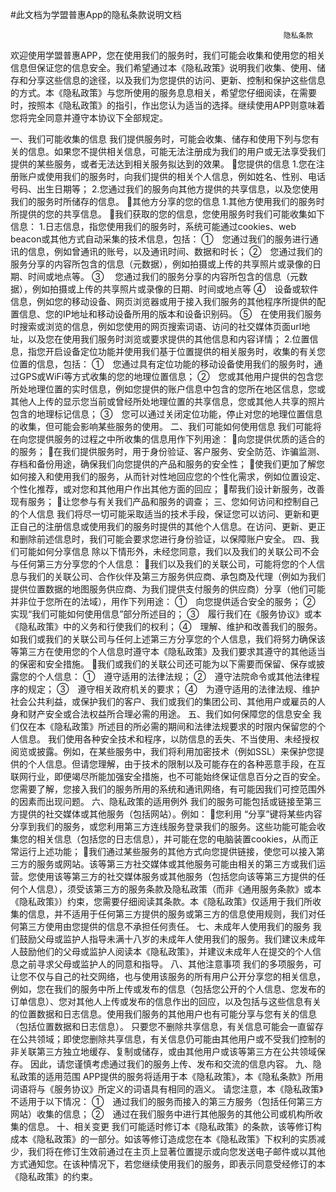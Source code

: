 #此文档为学盟普惠App的隐私条款说明文档

                                                                 隐私条款
欢迎使用学盟普惠APP，您在使用我们的服务时，我们可能会收集和使用您的相关信息但保证您的信息安全。我们希望通过本《隐私政策》说明我们收集、使用、储存和分享这些信息的途径，以及我们为您提供的访问、更新、控制和保护这些信息的方式。本《隐私政策》与您所使用的服务息息相关，希望您仔细阅读，在需要时，按照本《隐私政策》的指引，作出您认为适当的选择。继续使用APP则意味着您将完全同意并遵守本协议下全部规定。

一、我们可能收集的信息
我们提供服务时，可能会收集、储存和使用下列与您有关的信息。如果您不提供相关信息，可能无法注册成为我们的用户或无法享受我们提供的某些服务，或者无法达到相关服务拟达到的效果。
您提供的信息
1.您在注册账户或使用我们的服务时，向我们提供的相关个人信息，例如姓名、性别、电话号码、出生日期等；
2.您通过我们的服务向其他方提供的共享信息，以及您使用我们的服务时所储存的信息。
其他方分享的您的信息
1.其他方使用我们的服务时所提供的您的共享信息。
我们获取的您的信息，您使用服务时我们可能收集如下信息：
1.日志信息，指您使用我们的服务时，系统可能通过cookies、web beacon或其他方式自动采集的技术信息，包括：
①　您通过我们的服务进行通讯的信息，例如曾通讯的账号，以及通讯时间、数据和时长；
②　您通过我们的服务分享的内容所包含的信息（元数据），例如拍摄或上传的共享照片或录像的日期、时间或地点等。
③　 您通过我们的服务分享的内容所包含的信息（元数据），例如拍摄或上传的共享照片或录像的日期、时间或地点等
④　设备或软件信息，例如您的移动设备、网页浏览器或用于接入我们服务的其他程序所提供的配置信息、您的IP地址和移动设备所用的版本和设备识别码。
⑤　在使用我们服务时搜索或浏览的信息，例如您使用的网页搜索词语、访问的社交媒体页面url地址，以及您在使用我们服务时浏览或要求提供的其他信息和内容详情；
2.位置信息，指您开启设备定位功能并使用我们基于位置提供的相关服务时，收集的有关您位置的信息，包括：
①　您通过具有定位功能的移动设备使用我们的服务时，通过GPS或WiFi等方式收集的您的地理位置信息；
②　您或其他用户提供的包含您所处地理位置的实时信息，例如您提供的账户信息中包含的您所在地区信息，您或其他人上传的显示您当前或曾经所处地理位置的共享信息，您或其他人共享的照片包含的地理标记信息；
③　您可以通过关闭定位功能，停止对您的地理位置信息的收集，但可能会影响某些服务的使用。
二、我们可能如何使用信息
我们可能将在向您提供服务的过程之中所收集的信息用作下列用途：
向您提供优质的适合的的服务；
在我们提供服务时，用于身份验证、客户服务、安全防范、诈骗监测、存档和备份用途，确保我们向您提供的产品和服务的安全性；
使我们更加了解您如何接入和使用我们的服务，从而针对性地回应您的个性化需求，例如位置设定、个性化推荐，或对您和其他用户作出其他方面的回应；
帮我们设计新服务，改善现有服务；
让您参与有关我们产品和服务的调查；
三、您如何访问和控制自己的个人信息
我们将尽一切可能采取适当的技术手段，保证您可以访问、更新和更正自己的注册信息或使用我们的服务时提供的其他个人信息。在访问、更新、更正和删除前述信息时，我们可能会要求您进行身份验证，以保障账户安全。
四、我们可能如何分享信息
除以下情形外，未经您同意，我们以及我们的关联公司不会与任何第三方分享您的个人信息：
我们以及我们的关联公司，可能将您的个人信息与我们的关联公司、合作伙伴及第三方服务供应商、承包商及代理（例如为我们提供位置数据的地图服务供应商、为我们提供支付服务的供应商）分享（他们可能并非位于您所在的法域），用作下列用途：
①　向您提供适合安全的服务；
②　实现“我们可能如何使用信息”部分所述目的；
③　履行我们在《服务协议》或本《隐私政策》中的义务和行使我们的权利；
④　理解、维护和改善我们的服务。
如我们或我们的关联公司与任何上述第三方分享您的个人信息，我们将努力确保该等第三方在使用您的个人信息时遵守本《隐私政策》及我们要求其遵守的其他适当的保密和安全措施。
我们或我们的关联公司还可能为以下需要而保留、保存或披露您的个人信息：
①　遵守适用的法律法规；
②　遵守法院命令或其他法律程序的规定；
③　遵守相关政府机关的要求；
④　为遵守适用的法律法规、维护社会公共利益，或保护我们的客户、我们或我们的集团公司、其他用户或雇员的人身和财产安全或合法权益所合理必需的用途。
五、我们如何保障您的信息安全
我们仅在本《隐私政策》所述目的所必需的期间和法律法规要求的时限内保留您的个人信息。
我们使用各种安全技术和程序，以防信息的丢失、不当使用、未经授权阅览或披露。例如，在某些服务中，我们将利用加密技术（例如SSL）来保护您提供的个人信息。但请您理解，由于技术的限制以及可能存在的各种恶意手段，在互联网行业，即便竭尽所能加强安全措施，也不可能始终保证信息百分之百的安全。您需要了解，您接入我们的服务所用的系统和通讯网络，有可能因我们可控范围外的因素而出现问题。
六、隐私政策的适用例外
我们的服务可能包括或链接至第三方提供的社交媒体或其他服务（包括网站）。例如：
您利用 “分享”键将某些内容分享到我们的服务，或您利用第三方连线服务登录我们的服务。这些功能可能会收集您的相关信息（包括您的日志信息），并可能在您的电脑装置cookies，从而正常运行上述功能；
我们通过某些服务的其他方式向您提供链接，使您可以接入第三方的服务或网站。该等第三方社交媒体或其他服务可能由相关的第三方或我们运营。您使用该等第三方的社交媒体服务或其他服务（包括您向该等第三方提供的任何个人信息），须受该第三方的服务条款及隐私政策（而非《通用服务条款》或本《隐私政策》）约束，您需要仔细阅读其条款。本《隐私政策》仅适用于我们所收集的信息，并不适用于任何第三方提供的服务或第三方的信息使用规则，我们对任何第三方使用由您提供的信息不承担任何责任。
七、未成年人使用我们的服务
我们鼓励父母或监护人指导未满十八岁的未成年人使用我们的服务。我们建议未成年人鼓励他们的父母或监护人阅读本《隐私政策》，并建议未成年人在提交的个人信息之前寻求父母或监护人的同意和指导。
八、其他注意事项
我们的多项服务，可让您不仅与自己的社交网络，也与使用该服务的所有用户公开分享您的相关信息，例如，您在我们的服务中所上传或发布的信息（包括您公开的个人信息、您发布的订单信息）、您对其他人上传或发布的信息作出的回应，以及包括与这些信息有关的位置数据和日志信息。使用我们服务的其他用户也有可能分享与您有关的信息（包括位置数据和日志信息）。
只要您不删除共享信息，有关信息可能会一直留存在公共领域；即使您删除共享信息，有关信息仍可能由其他用户或不受我们控制的非关联第三方独立地缓存、复制或储存，或由其他用户或该等第三方在公共领域保存。
因此，请您谨慎考虑通过我们的服务上传、发布和交流的信息内容。
九、隐私政策的适用范围
APP提供的服务将适用于本《隐私政策》，本《隐私条款》所用词语将与《服务协议》所定义的词语具有相同的涵义。
请您注意，本《隐私政策》不适用于以下情况：
①　通过我们的服务而接入的第三方服务（包括任何第三方网站）收集的信息；
②　通过在我们服务中进行其他服务的其他公司或机构所收集的信息。
十、相关变更
我们可能适时修订本《隐私政策》的条款，该等修订构成本《隐私政策》的一部分。如该等修订造成您在本《隐私政策》下权利的实质减少，我们将在修订生效前通过在主页上显著位置提示或向您发送电子邮件或以其他方式通知您。在该种情况下，若您继续使用我们的服务，即表示同意受经修订的本《隐私政策》的约束。
